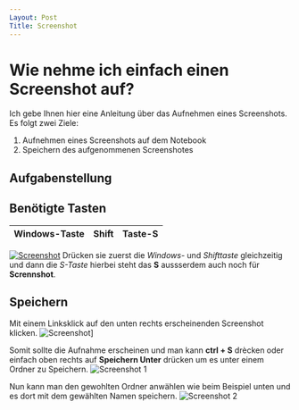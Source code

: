 ```yaml
---
Layout: Post
Title: Screenshot
---
```


# Wie nehme ich einfach einen Screenshot auf?

Ich gebe Ihnen hier eine Anleitung über das Aufnehmen eines Screenshots. Es folgt zwei Ziele:

1. Aufnehmen eines Screenshots auf dem Notebook
2. Speichern des aufgenommenen Screenshotes

## Aufgabenstellung

## Benötigte Tasten

| Windows-Taste | Shift | Taste-S |
| --- | --- | --- |

[![Screenshot](https://www.keyanalyzer.com/wp-content/uploads/2019/11/Windows-key-shift-S.png)](https://www.youtube.com/watch?v=dQw4w9WgXcQ)
Drücken sie zuerst die *Windows-* und *Shifttaste* gleichzeitig und dann die *S-Taste* hierbei steht das **S** aussserdem auch noch für **Scrennshot**.

## Speichern

Mit einem Linksklick auf den unten rechts erscheinenden Screenshot klicken.
![Screenshot](https://i2.wp.com/www.nextofwindows.com/wp-content/uploads/2017/03/win-shift-s-notification.png)]

Somit sollte die Aufnahme erscheinen und man kann **ctrl + S** drècken oder einfach oben rechts auf **Speichern Unter** drücken um es unter einem Ordner zu Speichern.
![Screenshot 1](https://i.imgur.com/2KmSET0.png)

Nun kann man den gewohlten Ordner anwählen wie beim Beispiel unten und es dort mit dem gewählten Namen speichern.
![Screenshot 2](https://i.imgur.com/5M3YdkE.png)
